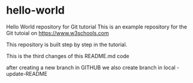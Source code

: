 
# hello-world
Hello World repository for Git tutorial
This is an example repository for the Git tutoial on https://www.w3schools.com

This repository is built step by step in the tutorial.

This is the third changes of this README.md code

after creating a new branch in GITHUB we also create branch in local -update-README

